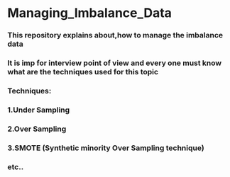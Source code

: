 # Managing_Imbalance_Data

### This repository explains about,how to manage the imbalance data
### It is imp for interview point of view and every one must know what are the techniques used for this topic
### Techniques:
### 1.Under Sampling
### 2.Over Sampling
### 3.SMOTE (Synthetic minority Over Sampling technique)
### etc..
